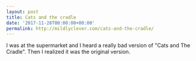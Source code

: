 ```yaml
---
layout: post
title: Cats and the cradle
date: '2017-11-28T00:00:00+00:00'
permalink: http://mildlyclever.com/cats-and-the-cradle/
---
```

I was at the supermarket and I heard a really bad version of "Cats and The Cradle". Then I realized it was the original version.

